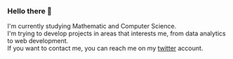 ### Hello there 👋
I'm currently studying Mathematic and Computer Science.<br/>
I'm trying to develop projects in areas that interests me, from data analytics to web development.<br/>
If you want to contact me, you can reach me on my [twitter](https://twitter.com/salihfdemirer,"Twitter") account.

